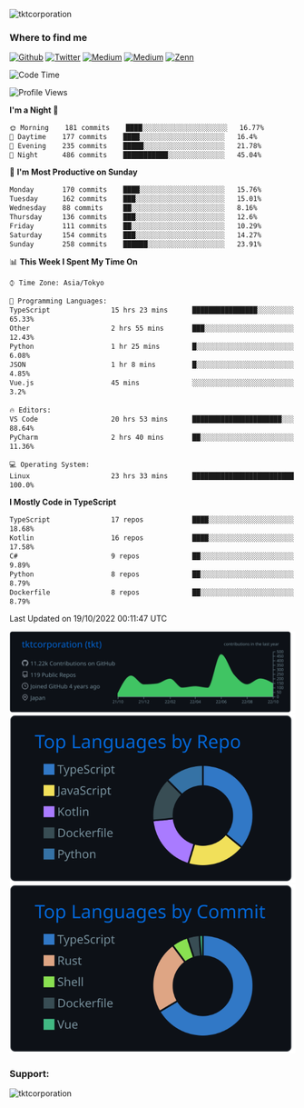 <p align="left"> <img src="https://komarev.com/ghpvc/?username=tktcorporation&label=Profile%20views&color=0e75b6&style=flat" alt="tktcorporation" /> </p>

<h3>Where to find me</h3>
<p>
<a href="https://github.com/tktcorporation" target="_blank"><img alt="Github" src="https://img.shields.io/badge/GitHub-%2312100E.svg?&style=for-the-badge&logo=Github&logoColor=white" /></a>
<a href="https://twitter.com/tktcorporation" target="_blank"><img alt="Twitter" src="https://img.shields.io/badge/twitter-%231DA1F2.svg?&style=for-the-badge&logo=twitter&logoColor=white" /></a>
<a href="https://www.linkedin.com/in/tktcorporation" target="_blank"><img alt="Medium" src="https://img.shields.io/badge/linkdin-0a66c2.svg?&style=for-the-badge&logo=linkedin&logoColor=white" /></a>
<a href="https://qiita.com/tktcorporation" target="_blank"><img alt="Medium" src="https://img.shields.io/badge/qiita-55C500.svg?&style=for-the-badge&logo=qiita&logoColor=white" /></a>
<a href="https://zenn.dev/tktcorporation" target="_blank"><img alt="Zenn" src="https://img.shields.io/badge/Zenn-3EA8FF.svg?&style=for-the-badge&logo=Zenn&logoColor=white" /></a>
</p>
  
<!--START_SECTION:waka-->
![Code Time](http://img.shields.io/badge/Code%20Time-652%20hrs%2048%20mins-blue)

![Profile Views](http://img.shields.io/badge/Profile%20Views-6-blue)

**I'm a Night 🦉** 

```text
🌞 Morning    181 commits    ████░░░░░░░░░░░░░░░░░░░░░   16.77% 
🌆 Daytime    177 commits    ████░░░░░░░░░░░░░░░░░░░░░   16.4% 
🌃 Evening    235 commits    █████░░░░░░░░░░░░░░░░░░░░   21.78% 
🌙 Night      486 commits    ███████████░░░░░░░░░░░░░░   45.04%

```
📅 **I'm Most Productive on Sunday** 

```text
Monday       170 commits    ████░░░░░░░░░░░░░░░░░░░░░   15.76% 
Tuesday      162 commits    ███░░░░░░░░░░░░░░░░░░░░░░   15.01% 
Wednesday    88 commits     ██░░░░░░░░░░░░░░░░░░░░░░░   8.16% 
Thursday     136 commits    ███░░░░░░░░░░░░░░░░░░░░░░   12.6% 
Friday       111 commits    ██░░░░░░░░░░░░░░░░░░░░░░░   10.29% 
Saturday     154 commits    ███░░░░░░░░░░░░░░░░░░░░░░   14.27% 
Sunday       258 commits    ██████░░░░░░░░░░░░░░░░░░░   23.91%

```


📊 **This Week I Spent My Time On** 

```text
⌚︎ Time Zone: Asia/Tokyo

💬 Programming Languages: 
TypeScript               15 hrs 23 mins      ████████████████░░░░░░░░░   65.33% 
Other                    2 hrs 55 mins       ███░░░░░░░░░░░░░░░░░░░░░░   12.43% 
Python                   1 hr 25 mins        █░░░░░░░░░░░░░░░░░░░░░░░░   6.08% 
JSON                     1 hr 8 mins         █░░░░░░░░░░░░░░░░░░░░░░░░   4.85% 
Vue.js                   45 mins             ░░░░░░░░░░░░░░░░░░░░░░░░░   3.2%

🔥 Editors: 
VS Code                  20 hrs 53 mins      ██████████████████████░░░   88.64% 
PyCharm                  2 hrs 40 mins       ██░░░░░░░░░░░░░░░░░░░░░░░   11.36%

💻 Operating System: 
Linux                    23 hrs 33 mins      █████████████████████████   100.0%

```

**I Mostly Code in TypeScript** 

```text
TypeScript               17 repos            ████░░░░░░░░░░░░░░░░░░░░░   18.68% 
Kotlin                   16 repos            ████░░░░░░░░░░░░░░░░░░░░░   17.58% 
C#                       9 repos             ██░░░░░░░░░░░░░░░░░░░░░░░   9.89% 
Python                   8 repos             ██░░░░░░░░░░░░░░░░░░░░░░░   8.79% 
Dockerfile               8 repos             ██░░░░░░░░░░░░░░░░░░░░░░░   8.79%

```



 Last Updated on 19/10/2022 00:11:47 UTC
<!--END_SECTION:waka-->

[![](https://raw.githubusercontent.com/tktcorporation/tktcorporation/master/profile-summary-card-output/github_dark/0-profile-details.svg)](https://github.com/vn7n24fzkq/github-profile-summary-cards)
[![](https://raw.githubusercontent.com/tktcorporation/tktcorporation/master/profile-summary-card-output/github_dark/1-repos-per-language.svg)](https://github.com/vn7n24fzkq/github-profile-summary-cards) [![](https://raw.githubusercontent.com/tktcorporation/tktcorporation/master/profile-summary-card-output/github_dark/2-most-commit-language.svg)](https://github.com/vn7n24fzkq/github-profile-summary-cards)

<h3 align="left">Support:</h3>
<p><a href="https://www.buymeacoffee.com/tktcorporation"> <img align="left" src="https://cdn.buymeacoffee.com/buttons/v2/default-yellow.png" height="50" width="210" alt="tktcorporation" /></a></p><br><br>
